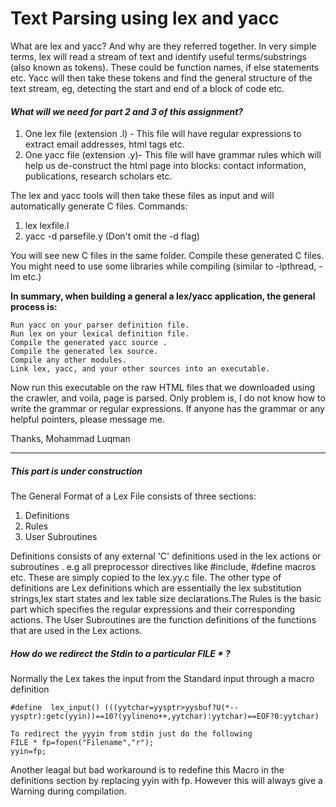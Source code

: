 # Text Parsing using lex and yacc

What are lex and yacc? And why are they referred together. In very simple terms, lex will read a stream of text and identify useful terms/substrings (also known as tokens). These could be function names, if else statements etc. 
Yacc will then take these tokens and find the general structure of the text stream, eg, detecting the start and end of a block of code etc.

#### *What will we need for part 2 and 3 of this assignment?* 

1. One lex file (extension .l) - This file will have regular expressions to extract email addresses, html tags etc.
2. One yacc file (extension .y)- This file will have grammar rules which will help us de-construct the html page into blocks: contact information, publications, research scholars etc.

The lex and yacc tools will then take these files as input and will automatically generate C files. Commands:

1. lex lexfile.l
2. yacc -d parsefile.y (Don't omit the -d flag)

You will see new C files in the same folder. Compile these generated C files. You might need to use some libraries while compiling (similar to -lpthread, -lm etc.)

__In summary, when building a general a lex/yacc application, the general process is:__

    Run yacc on your parser definition file.
    Run lex on your lexical definition file.
    Compile the generated yacc source .
    Compile the generated lex source.
    Compile any other modules.
    Link lex, yacc, and your other sources into an executable.

Now run this executable on the raw HTML files that we downloaded using the crawler, and voila, page is parsed. 
Only problem is, I do not know how to write the grammar or regular expressions. If anyone has the grammar or any helpful pointers, please message me.

Thanks,
Mohammad Luqman

--------------------------------------------------------------------------------------------------------------
##### *This part is under construction*

The General Format of a Lex File consists of three sections:
1. Definitions
2. Rules
3. User Subroutines
            

Definitions consists of any  external 'C' definitions used in the lex actions or subroutines . e.g all preprocessor directives like #include, #define macros etc. These are simply copied to the lex.yy.c file.  The other type of definitions are Lex definitions which are essentially the lex substitution strings,lex start states and lex table size declarations.The Rules is the basic part which specifies the regular expressions and their corresponding actions. The User Subroutines are the function definitions of the functions that are used in the Lex actions.

##### How do we redirect the Stdin to a particular FILE * ?
Normally the Lex takes the input from the Standard input through a macro definition

    #define  lex_input() (((yytchar=yysptr>yysbuf?U(*--yysptr):getc(yyin))==10?(yylineno++,yytchar):yytchar)==EOF?0:yytchar)

    To redirect the yyyin from stdin just do the following
    FILE * fp=fopen("Filename","r");
    yyin=fp;

Another  leagal but bad workaround is to redefine this Macro in the definitions section by replacing yyin with fp. However this will always give a Warning during compilation.
